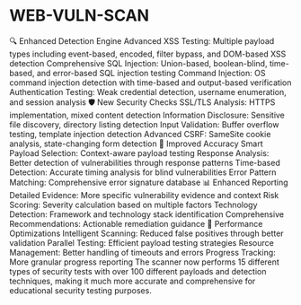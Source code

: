# WEB-VULN-SCAN

🔍 Enhanced Detection Engine
Advanced XSS Testing: Multiple payload types including event-based, encoded, filter bypass, and DOM-based XSS detection
Comprehensive SQL Injection: Union-based, boolean-blind, time-based, and error-based SQL injection testing
Command Injection: OS command injection detection with time-based and output-based verification
Authentication Testing: Weak credential detection, username enumeration, and session analysis
🛡️ New Security Checks
SSL/TLS Analysis: HTTPS implementation, mixed content detection
Information Disclosure: Sensitive file discovery, directory listing detection
Input Validation: Buffer overflow testing, template injection detection
Advanced CSRF: SameSite cookie analysis, state-changing form detection
🎯 Improved Accuracy
Smart Payload Selection: Context-aware payload testing
Response Analysis: Better detection of vulnerabilities through response patterns
Time-based Detection: Accurate timing analysis for blind vulnerabilities
Error Pattern Matching: Comprehensive error signature database
📊 Enhanced Reporting
Detailed Evidence: More specific vulnerability evidence and context
Risk Scoring: Severity calculation based on multiple factors
Technology Detection: Framework and technology stack identification
Comprehensive Recommendations: Actionable remediation guidance
🚀 Performance Optimizations
Intelligent Scanning: Reduced false positives through better validation
Parallel Testing: Efficient payload testing strategies
Resource Management: Better handling of timeouts and errors
Progress Tracking: More granular progress reporting
The scanner now performs 15 different types of security tests with over 100 different payloads and detection techniques, making it much more accurate and comprehensive for educational security testing purposes.
